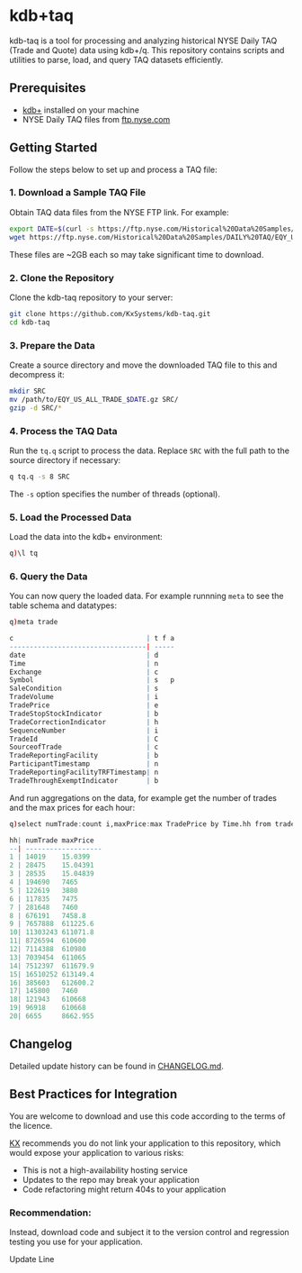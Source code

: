 # kdb+taq

kdb-taq is a tool for processing and analyzing historical NYSE Daily TAQ (Trade and Quote) data using kdb+/q. This repository contains scripts and utilities to parse, load, and query TAQ datasets efficiently.

## Prerequisites

- [kdb+](https://kx.com/kdb-personal-edition-download/) installed on your machine
- NYSE Daily TAQ files from [ftp.nyse.com](https://ftp.nyse.com/Historical%20Data%20Samples/DAILY%20TAQ/)

## Getting Started

Follow the steps below to set up and process a TAQ file:

### 1. Download a Sample TAQ File

Obtain TAQ data files from the NYSE FTP link. For example:

```bash
export DATE=$(curl -s https://ftp.nyse.com/Historical%20Data%20Samples/DAILY%20TAQ/| grep -oE 'EQY_US_ALL_TRADE_2[0-9]{7}' | grep -oE '2[0-9]{7}'|head -1)
wget https://ftp.nyse.com/Historical%20Data%20Samples/DAILY%20TAQ/EQY_US_ALL_TRADE_$DATE.gz
```

These files are ~2GB each so may take significant time to download.

### 2. Clone the Repository

Clone the kdb-taq repository to your server:

```bash
git clone https://github.com/KxSystems/kdb-taq.git
cd kdb-taq
```

### 3. Prepare the Data

Create a source directory and move the downloaded TAQ file to this and decompress it:

```bash
mkdir SRC
mv /path/to/EQY_US_ALL_TRADE_$DATE.gz SRC/
gzip -d SRC/*
```

### 4. Process the TAQ Data

Run the `tq.q` script to process the data. Replace `SRC` with the full path to the source directory if necessary:

```bash
q tq.q -s 8 SRC
```

The `-s` option specifies the number of threads (optional).

### 5. Load the Processed Data

Load the data into the kdb+ environment:

```bash
q)\l tq
```

### 6. Query the Data

You can now query the loaded data. For example runnning `meta` to see the table schema and datatypes:

```q
q)meta trade

c                                 | t f a
----------------------------------| -----
date                              | d    
Time                              | n    
Exchange                          | c    
Symbol                            | s   p
SaleCondition                     | s    
TradeVolume                       | i    
TradePrice                        | e    
TradeStopStockIndicator           | b    
TradeCorrectionIndicator          | h    
SequenceNumber                    | i    
TradeId                           | C    
SourceofTrade                     | c    
TradeReportingFacility            | b    
ParticipantTimestamp              | n    
TradeReportingFacilityTRFTimestamp| n    
TradeThroughExemptIndicator       | b   
```

And run aggregations on the data, for example get the number of trades and the max prices for each hour:

```q
q)select numTrade:count i,maxPrice:max TradePrice by Time.hh from trade

hh| numTrade maxPrice
--| -------------------
1 | 14019    15.0399   
2 | 28475    15.04391  
3 | 28535    15.04839  
4 | 194690   7465      
5 | 122619   3880      
6 | 117835   7475      
7 | 281648   7460      
8 | 676191   7458.8    
9 | 7657888  611225.6  
10| 11303243 611071.8  
11| 8726594  610600    
12| 7114388  610980    
13| 7039454  611065    
14| 7512397  611679.9  
15| 16510252 613149.4  
16| 385603   612600.2  
17| 145800   7460      
18| 121943   610668    
19| 96918    610668    
20| 6655     8662.955

```

## Changelog
Detailed update history can be found in [CHANGELOG.md](CHANGELOG.md).

## Best Practices for Integration

You are welcome to download and use this code according to the terms of the licence.

[KX](kx.com) recommends you do not link your application to this repository,
which would expose your application to various risks:

- This is not a high-availability hosting service
- Updates to the repo may break your application
- Code refactoring might return 404s to your application

### Recommendation:
Instead, download code and subject it to the version control and regression testing
you use for your application.


Update Line